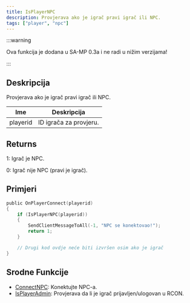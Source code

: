 ```yaml
---
title: IsPlayerNPC
description: Provjerava ako je igrač pravi igrač ili NPC.
tags: ["player", "npc"]
---
```


:::warning

Ova funkcija je dodana u SA-MP 0.3a i ne radi u nižim verzijama!

:::

## Deskripcija

Provjerava ako je igrač pravi igrač ili NPC.

| Ime      | Deskripcija            |
| -------- | ---------------------- |
| playerid | ID igrača za provjeru. |

## Returns

1: Igrač je NPC.

0: Igrač nije NPC (pravi je igrač).

## Primjeri

```c
public OnPlayerConnect(playerid)
{
    if (IsPlayerNPC(playerid))
    {
        SendClientMessageToAll(-1, "NPC se konektovao!");
        return 1;
    }

    // Drugi kod ovdje neće biti izvršen osim ako je igrač
}
```

## Srodne Funkcije

- [ConnectNPC](ConnectNPC): Konektujte NPC-a.
- [IsPlayerAdmin](IsPlayerAdmin): Provjerava da li je igrač prijavljen/ulogovan u RCON.
